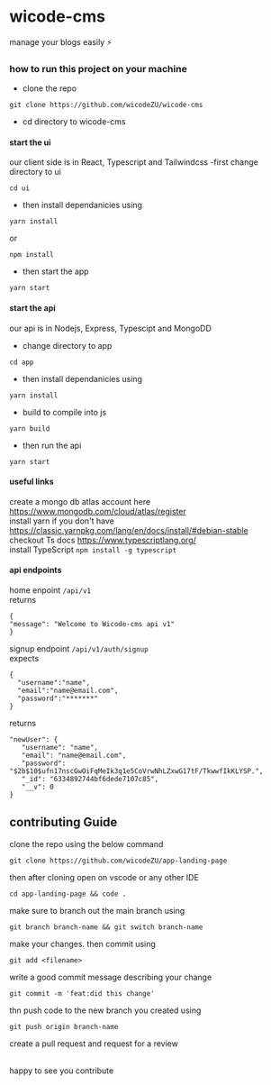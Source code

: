 # wicode-cms
manage your blogs easily ⚡

### how to run this project on your machine
- clone the repo
```
git clone https://github.com/wicodeZU/wicode-cms
```
- cd directory to wicode-cms

#### start the ui
our client side is in React, Typescript and Tailwindcss
-first change directory to ui
```
cd ui
```
- then install dependanicies using 
```
yarn install
```
or
```
npm install
```
- then start the app
```
yarn start
```

#### start the api
our api is in Nodejs, Express, Typescipt and MongoDD
- change directory to app
```
cd app
```
- then install dependanicies using 
```
yarn install
```
- build to compile into js
```
yarn build
```
- then run the api
```
yarn start
```

#### useful links
create a mongo db atlas account here https://www.mongodb.com/cloud/atlas/register
<br />
install yarn if you don't have https://classic.yarnpkg.com/lang/en/docs/install/#debian-stable
<br />
checkout Ts docs https://www.typescriptlang.org/
<br />
install TypeScript ```npm install -g typescript```
#### api endpoints
home enpoint
```/api/v1```
<br />
returns
```
{
"message": "Welcome to Wicode-cms api v1"
}
```
signup endpoint ```/api/v1/auth/signup```
<br />
expects
```
{
  "username":"name",
  "email":"name@email.com",
  "password":"*******"
}
```
returns
```
"newUser": {
   "username": "name",
   "email": "name@email.com",
   "password": "$2b$10$ufn17nscGwOiFqMeIk3q1e5CoVrwNhLZxwG17tF/TkwwfIkKLYSP.",
   "_id": "6334892744bf6dede7107c85",
   "__v": 0
}
```


## contributing Guide

clone the repo using the below command
```
git clone https://github.com/wicodeZU/app-landing-page
```
then after cloning open on vscode or any other IDE
```
cd app-landing-page && code .
```
make sure to branch out the main branch using
```
git branch branch-name && git switch branch-name
```
make your changes. then commit using

```
git add <filename>
```
write a good commit message describing your change
```
git commit -m 'feat:did this change'
```
thn push code to the new branch you created using
```
git push origin branch-name
```
create a pull request and request for a review

<br />
happy to see you contribute
